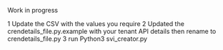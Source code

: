 Work in progress

1 Update the CSV with the values you require
2 Updated the crendetails_file.py.example with your tenant API details then rename to crendetails_file.py
3 run Python3 svi_creator.py
